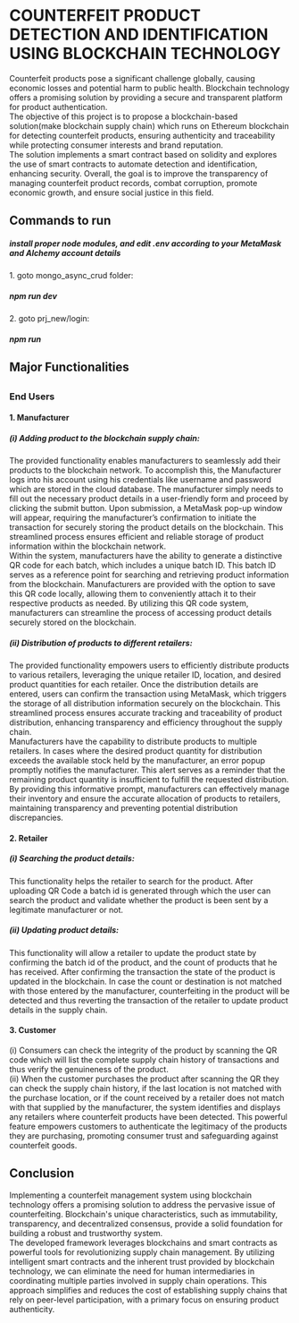 # COUNTERFEIT PRODUCT DETECTION AND IDENTIFICATION USING BLOCKCHAIN TECHNOLOGY

Counterfeit products pose a significant challenge globally, causing economic losses and potential harm to public health. Blockchain technology offers a promising solution by providing a secure and transparent platform for product authentication.<br>
The objective of this project is to propose a blockchain-based solution(make blockchain supply chain) which runs on Ethereum blockchain for detecting counterfeit products, ensuring authenticity and traceability while protecting consumer interests and brand reputation.<br> The solution implements a smart contract based on solidity and explores the use of smart contracts to automate detection and identification, enhancing security. Overall, the goal is to improve the transparency of managing counterfeit product records, combat corruption, promote economic growth, and ensure social justice in this field.

<h2>Commands to run</h2>
  <h5>install proper node modules, and edit .env according to your MetaMask and Alchemy account details</h5>
1. goto mongo_async_crud folder:
   <h5>npm run dev</h5>
2. goto prj_new/login:
   <h5>npm run</h5>
   
<h2>Major Functionalities<h2>
  
<h3>End Users</h3>
  
<h4>1. Manufacturer </h4>
  <h5> (i) Adding product to the blockchain supply chain:</h5>
The provided functionality enables manufacturers to seamlessly add their products to the blockchain network. To accomplish this, the Manufacturer logs into his account using his credentials like username and password which are stored in the cloud database. The manufacturer simply needs to fill out the necessary product details in a user-friendly form and proceed by clicking the submit button. Upon submission, a MetaMask pop-up window will appear, requiring the manufacturer’s confirmation to initiate the transaction for securely storing the product details on the blockchain. This streamlined process ensures efficient and reliable storage of product information within the blockchain network.<br>
Within the system, manufacturers have the ability to generate a distinctive QR code for each batch, which includes a unique batch ID. This batch ID serves as a reference point for searching and retrieving product information from the blockchain. Manufacturers are provided with the option to save this QR code locally, allowing them to conveniently attach it to their respective products as needed. By utilizing this QR code system, manufacturers can streamline the process of accessing product details securely stored on the blockchain.<br>

<h5> (ii) Distribution of products to different retailers:</h5>
The provided functionality empowers users to efficiently distribute products to various retailers, leveraging the unique retailer ID, location, and desired product quantities for each retailer. Once the distribution details are entered, users can confirm the transaction using MetaMask, which triggers the storage of all distribution information securely on the blockchain. This streamlined process ensures accurate tracking and traceability of product distribution, enhancing transparency and efficiency throughout the supply chain.<br>
Manufacturers have the capability to distribute products to multiple retailers. In cases where the desired product quantity for distribution exceeds the available stock held by the manufacturer, an error popup promptly notifies the manufacturer. This alert serves as a reminder that the remaining product quantity is insufficient to fulfill the requested distribution. By providing this informative prompt, manufacturers can effectively manage their inventory and ensure the accurate allocation of products to retailers, maintaining transparency and preventing potential distribution discrepancies.<br>
  
<h4>2. Retailer </h4>
<h5> (i) Searching the product details:</h5>
This functionality helps the retailer to search for the product. After uploading QR Code a batch id is generated through which the user can search the product and validate whether the product is been sent by a legitimate manufacturer or not.<br>

<h5> (ii) Updating product details:</h5>
This functionality will allow a retailer to update the product state by confirming the batch id of the product, and the count of products that he has received. After confirming the transaction the state of the product is updated in the blockchain.
In case the count or destination is not matched with those entered by the manufacturer, counterfeiting in the product will be detected and thus reverting the transaction of the retailer to update product details in the supply chain.
  

<h4>3. Customer </h4>
  (i) Consumers can check the integrity of the product by scanning the QR code which will list the complete supply chain history of transactions and thus verify the genuineness of the product.<br>
  (ii) When the customer purchases the product after scanning the QR they can check the supply chain history, if the last location is not matched with the purchase location, or if the count received by a retailer does not match with that supplied by the manufacturer, the system identifies and displays any retailers where counterfeit products have been detected. This powerful feature empowers customers to authenticate the legitimacy of the products they are purchasing, promoting consumer trust and safeguarding against counterfeit goods.<br>
  
<h2>Conclusion</h2>
Implementing a counterfeit management system using blockchain technology offers a promising solution to address the pervasive issue of counterfeiting. Blockchain's unique characteristics, such as immutability, transparency, and decentralized consensus, provide a solid foundation for building a robust and trustworthy system.<br>
The developed framework leverages blockchains and smart contracts as powerful tools for revolutionizing supply chain management. By utilizing intelligent smart contracts and the inherent trust provided by blockchain technology, we can eliminate the need for human intermediaries in coordinating multiple parties involved in supply chain operations. This approach simplifies and reduces the cost of establishing supply chains that rely on peer-level participation, with a primary focus on ensuring product authenticity.<br>
